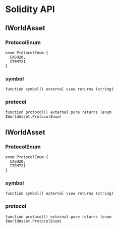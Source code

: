 # Solidity API

## IWorldAsset

### ProtocolEnum

```solidity
enum ProtocolEnum {
  CASH20,
  ITEM721
}
```

### symbol

```solidity
function symbol() external view returns (string)
```

### protocol

```solidity
function protocol() external pure returns (enum IWorldAsset.ProtocolEnum)
```

## IWorldAsset

### ProtocolEnum

```solidity
enum ProtocolEnum {
  CASH20,
  ITEM721
}
```

### symbol

```solidity
function symbol() external view returns (string)
```

### protocol

```solidity
function protocol() external pure returns (enum IWorldAsset.ProtocolEnum)
```

